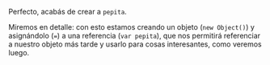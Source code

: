Perfecto, acabás de crear a `pepita`.

Miremos en detalle: con esto estamos creando un objeto (`new Object()`) y asignándolo (`=`) a una referencia (`var pepita`), que nos permitirá referenciar a nuestro objeto más tarde y usarlo para cosas interesantes, como veremos luego.


